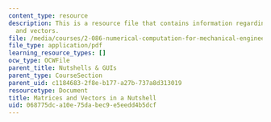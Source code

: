 ```yaml
---
content_type: resource
description: This is a resource file that contains information regarding matrices
  and vectors.
file: /media/courses/2-086-numerical-computation-for-mechanical-engineers-fall-2014/068775dca10e75dabec9e5eedd4b5dcf_MIT2_086F14_IVP_V1.3.pdf
file_type: application/pdf
learning_resource_types: []
ocw_type: OCWFile
parent_title: Nutshells & GUIs
parent_type: CourseSection
parent_uid: c1184683-2f8e-b177-a27b-737a8d313019
resourcetype: Document
title: Matrices and Vectors in a Nutshell
uid: 068775dc-a10e-75da-bec9-e5eedd4b5dcf
---
```

